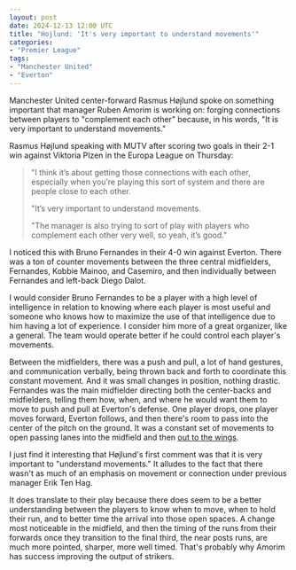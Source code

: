 ```yaml
---
layout: post
date: 2024-12-13 12:00 UTC
title: "Hojlund: 'It's very important to understand movements'"
categories:
- "Premier League"
tags:
- "Manchester United"
- "Everton"
---
```


Manchester United center-forward Rasmus Højlund spoke on something important that manager Ruben Amorim is working on: forging connections between players to "complement each other" because, in his words, "It is very important to understand movements."

<!---more--->

Rasmus Højlund speaking with MUTV after scoring two goals in their 2-1 win against Viktoria Plzen in the Europa League on Thursday:

> "I think it’s about getting those connections with each other, especially when you’re playing this sort of system and there are people close to each other.
>
> "It’s very important to understand movements.
>
> "The manager is also trying to sort of play with players who complement each other very well, so yeah, it’s good."

I noticed this with Bruno Fernandes in their 4-0 win against Everton. There was a ton of counter movements between the three central midfielders, Fernandes, Kobbie Mainoo, and Casemiro, and then individually between Fernandes and left-back Diego Dalot. 

I would consider Bruno Fernandes to be a player with a high level of intelligence in relation to knowing where each player is most useful and someone who knows how to maximize the use of that intelligence due to him having a lot of experience. I consider him more of a great organizer, like a general. The team would operate better if he could control each player's movements.

Between the midfielders, there was a push and pull, a lot of hand gestures, and communication verbally, being thrown back and forth to coordinate this constant movement. And it was small changes in position, nothing drastic. Fernandes was the main midfielder directing both the center-backs and midfielders, telling them how, when, and where he would want them to move to push and pull at Everton's defense. One player drops, one player moves forward, Everton follows, and then there's room to pass into the center of the pitch on the ground. It was a constant set of movements to open passing lanes into the midfield and then [out to the wings](https://tacticsjournal.com/2024/12/03/manchester-united-should-build-around-zirkzee/).

I just find it interesting that Højlund's first comment was that it is very important to "understand movements." It alludes to the fact that there wasn't as much of an emphasis on movement or connection under previous manager Erik Ten Hag.

It does translate to their play because there does seem to be a better understanding between the players to know when to move, when to hold their run, and to better time the arrival into those open spaces. A change most noticeable in the midfield, and then the timing of the runs from their forwards once they transition to the final third, the near posts runs, are much more pointed, sharper, more well timed. That's probably why Amorim has success improving the output of strikers.